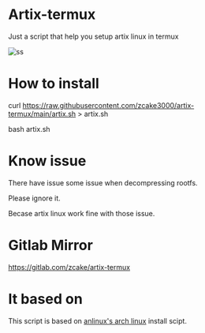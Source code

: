 # Artix-termux
Just a script that help you setup artix linux in termux

![ss](https://github.com/zcake3000/artix-termux/raw/main/Screenshot_20201216-085028_Termux.jpg)

# How to install
curl https://raw.githubusercontent.com/zcake3000/artix-termux/main/artix.sh > artix.sh

bash artix.sh
# Know issue

There have issue some issue when decompressing rootfs.

Please ignore it.

Becase artix linux work fine with those issue.

# Gitlab Mirror
https://gitlab.com/zcake/artix-termux
# It based on
This script is based on [anlinux's arch linux](https://github.com/EXALAB/Anlinux-Resources/blob/master/Scripts/Installer/Arch/armhf/arch.sh) install scipt.
